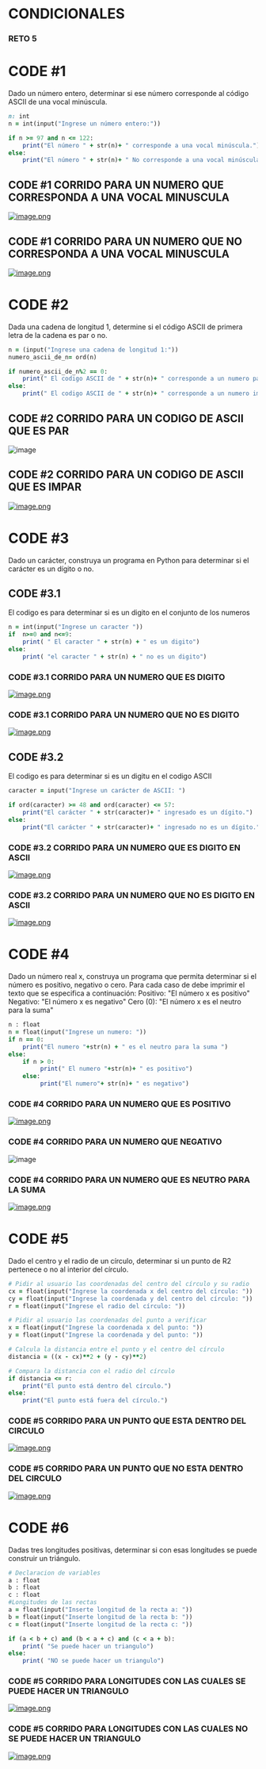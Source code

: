 # CONDICIONALES
### RETO 5

# CODE #1
Dado un número entero, determinar si ese número corresponde al código ASCII de una vocal minúscula.
```ruby
n: int
n = int(input("Ingrese un número entero:"))

if n >= 97 and n <= 122:
    print("El número " + str(n)+ " corresponde a una vocal minúscula.")
else:
    print("El número " + str(n)+ " No corresponde a una vocal minúscula.")
```
## CODE #1 CORRIDO PARA UN NUMERO QUE CORRESPONDA A UNA VOCAL MINUSCULA
[![image.png](https://i.postimg.cc/MGPyhf63/image.png)](https://postimg.cc/06SMSQJ7)
## CODE #1 CORRIDO PARA UN NUMERO QUE NO CORRESPONDA A UNA VOCAL MINUSCULA
[![image.png](https://i.postimg.cc/WzRJvMQ8/image.png)](https://postimg.cc/ZBcqPyYv)


# CODE #2
Dada una cadena de longitud 1, determine si el código ASCII de primera letra de la cadena es par o no.
```ruby
n = (input("Ingrese una cadena de longitud 1:"))
numero_ascii_de_n= ord(n)

if numero_ascii_de_n%2 == 0:
    print(" El codigo ASCII de " + str(n)+ " corresponde a un numero par.")
else:
    print(" El codigo ASCII de " + str(n)+ " corresponde a un numero impar.")
```
## CODE #2 CORRIDO PARA UN CODIGO DE ASCII QUE ES PAR
![image](https://user-images.githubusercontent.com/124616296/224579928-5a0911ea-2154-4766-a14d-8925874ec88c.png)
## CODE #2 CORRIDO PARA UN CODIGO DE ASCII QUE ES IMPAR
[![image.png](https://i.postimg.cc/GmswBGNG/image.png)](https://postimg.cc/VJ1Hprzk)


# CODE #3
Dado un carácter, construya un programa en Python para determinar si el carácter es un dígito o no.

## CODE #3.1
El codigo es para determinar si es un digito en el conjunto de los numeros
```ruby
n = int(input("Ingrese un caracter "))
if  n>=0 and n<=9:
    print( " El caracter " + str(n) + " es un digito")
else:
    print( "el caracter " + str(n) + " no es un digito")
```
### CODE #3.1 CORRIDO PARA UN NUMERO QUE ES DIGITO     
[![image.png](https://i.postimg.cc/j53ZQkn5/image.png)](https://postimg.cc/2bvQCGwR)   
### CODE #3.1 CORRIDO PARA UN NUMERO QUE NO ES DIGITO 
[![image.png](https://i.postimg.cc/wxWS0wYD/image.png)](https://postimg.cc/3WvSwCRw)

## CODE #3.2
El codigo es para determinar si es un digitu en el codigo ASCII
```ruby
caracter = input("Ingrese un carácter de ASCII: ")

if ord(caracter) >= 48 and ord(caracter) <= 57:
    print("El carácter " + str(caracter)+ " ingresado es un dígito.")
else:
    print("El carácter " + str(caracter)+ " ingresado no es un dígito.")
```

### CODE #3.2 CORRIDO PARA UN NUMERO QUE ES DIGITO EN ASCII  
[![image.png](https://i.postimg.cc/DwKkX8KN/image.png)](https://postimg.cc/RNGDrCh1)
### CODE #3.2 CORRIDO PARA UN NUMERO QUE NO ES DIGITO EN ASCII
[![image.png](https://i.postimg.cc/8PfNv2f7/image.png)](https://postimg.cc/crWpy5mW)


# CODE #4
Dado un número real x, construya un programa que permita determinar si el número es positivo, negativo o cero. Para cada caso de debe imprimir el texto que se especifica a continuación:
Positivo: "El número x es positivo"
Negativo: "El número x es negativo"
Cero (0): "El número x es el neutro para la suma"

```ruby
n : float
n = float(input("Ingrese un numero: "))
if n == 0:
    print("El numero "+str(n) + " es el neutro para la suma ")
else:
    if n > 0:
         print(" El numero "+str(n)+ " es positivo")
    else:
         print("El numero"+ str(n)+ " es negativo")
```
### CODE #4 CORRIDO PARA UN NUMERO QUE ES POSITIVO  
[![image.png](https://i.postimg.cc/qMwSzQjN/image.png)](https://postimg.cc/vc13K7Ry)
### CODE #4 CORRIDO PARA UN NUMERO QUE NEGATIVO
![image](https://user-images.githubusercontent.com/124616296/224581007-f6631b3c-9a3a-41aa-905c-c84b0b5e3480.png)
### CODE #4 CORRIDO PARA UN NUMERO QUE ES NEUTRO PARA LA SUMA
[![image.png](https://i.postimg.cc/SsLVHNPn/image.png)](https://postimg.cc/FdRjLmNv)


# CODE #5
Dado el centro y el radio de un círculo, determinar si un punto de R2 pertenece o no al interior del círculo.
```ruby
# Pidir al usuario las coordenadas del centro del círculo y su radio
cx = float(input("Ingrese la coordenada x del centro del círculo: "))
cy = float(input("Ingrese la coordenada y del centro del círculo: "))
r = float(input("Ingrese el radio del círculo: "))

# Pidir al usuario las coordenadas del punto a verificar
x = float(input("Ingrese la coordenada x del punto: "))
y = float(input("Ingrese la coordenada y del punto: "))

# Calcula la distancia entre el punto y el centro del círculo
distancia = ((x - cx)**2 + (y - cy)**2)

# Compara la distancia con el radio del círculo
if distancia <= r:
    print("El punto está dentro del círculo.")
else:
    print("El punto está fuera del círculo.")
```
### CODE #5 CORRIDO PARA UN PUNTO QUE ESTA DENTRO DEL CIRCULO
[![image.png](https://i.postimg.cc/9QVgQR6F/image.png)](https://postimg.cc/cr9BDH1V)
### CODE #5 CORRIDO PARA UN PUNTO QUE NO ESTA DENTRO DEL CIRCULO
[![image.png](https://i.postimg.cc/c1hrbVd9/image.png)](https://postimg.cc/7bCHCtG0)


# CODE #6
Dadas tres longitudes positivas, determinar si con esas longitudes se puede construir un triángulo.
```ruby
# Declaracion de variables
a : float
b : float
c : float 
#Longitudes de las rectas
a = float(input("Inserte longitud de la recta a: "))
b = float(input("Inserte longitud de la recta b: "))
c = float(input("Inserte longitud de la recta c: "))

if (a < b + c) and (b < a + c) and (c < a + b):
    print( "Se puede hacer un triangulo")
else:
    print( "NO se puede hacer un triangulo")
```
### CODE #5 CORRIDO PARA LONGITUDES CON LAS CUALES SE PUEDE HACER UN TRIANGULO
[![image.png](https://i.postimg.cc/kMRtBjCf/image.png)](https://postimg.cc/PNhq7QPw)
### CODE #5 CORRIDO PARA LONGITUDES CON LAS CUALES NO SE PUEDE HACER UN TRIANGULO
[![image.png](https://i.postimg.cc/1XVRXYN6/image.png)](https://postimg.cc/p5xM1CCX)
